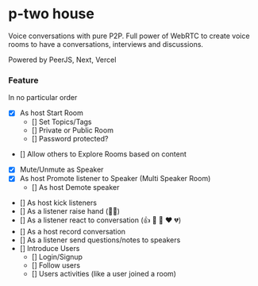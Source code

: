 # p-two house

Voice conversations with pure P2P. Full power of WebRTC to create voice rooms to have a conversations, interviews and discussions.

Powered by PeerJS, Next, Vercel

### Feature

In no particular order

- [x] As host Start Room
  - [] Set Topics/Tags
  - [] Private or Public Room
  - [] Password protected?
- [] Allow others to Explore Rooms based on content
- [x] Mute/Unmute as Speaker
- [x] As host Promote listener to Speaker (Multi Speaker Room)
  - [] As host Demote speaker
- [] As host kick listeners
- [] As a listener raise hand (🙋‍♀️)
- [] As a listener react to conversation (👍 👏 👋 ♥️ 💔)
- [] As a host record conversation
- [] As a listener send questions/notes to speakers
- [] Introduce Users
  - [] Login/Signup
  - [] Follow users
  - [] Users activities (like a user joined a room)
